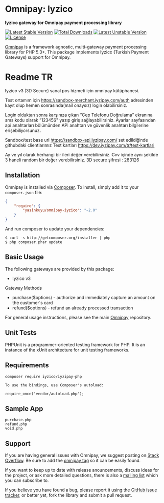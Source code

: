 # Omnipay: Iyzico

**Iyzico gateway for Omnipay payment processing library**

[![Latest Stable Version](https://poser.pugx.org/yasinkuyu/omnipay-iyzico/v/stable)](https://packagist.org/packages/yasinkuyu/omnipay-iyzico) 
[![Total Downloads](https://poser.pugx.org/yasinkuyu/omnipay-iyzico/downloads)](https://packagist.org/packages/yasinkuyu/omnipay-iyzico) 
[![Latest Unstable Version](https://poser.pugx.org/yasinkuyu/omnipay-iyzico/v/unstable)](https://packagist.org/packages/yasinkuyu/omnipay-iyzico) 
[![License](https://poser.pugx.org/yasinkuyu/omnipay-iyzico/license)](https://packagist.org/packages/yasinkuyu/omnipay-iyzico)

[Omnipay](https://github.com/thephpleague/omnipay) is a framework agnostic, multi-gateway payment
processing library for PHP 5.3+. This package implements Iyzico (Turkish Payment Gateways) support for Omnipay.

# Readme TR
Iyzico v3 (3D Secure) sanal pos hizmeti için omnipay kütüphanesi.

Test ortamım için https://sandbox-merchant.iyzipay.com/auth adresinden kayıt olup hemen sonrasında(mail onaysız) login olabilirsiniz. 

Login olduktan sonra karşınıza çıkan “Cep Telefonu Doğrulama” ekranına sms kodu olarak “123456" yazıp giriş sağlayabilirsiniz. Ayarlar sayfasından api anahtarları bölümünden API anahtarı ve güvenlik anahtarı bilgilerine erişebiliyorsunuz. 

Sandbox/test base url https://sandbox-api.iyzipay.com/ set edildiğinde githubdaki clientlarımız
Test kartları https://dev.iyzipay.com/tr/test-kartlari

Ay ve yıl olarak herhangi bir ileri değer verebilirsiniz. Cvv içinde aynı şekilde 3 haneli random bir değer verebilirsiniz. 3D secure şifresi : 283126

## Installation

Omnipay is installed via [Composer](http://getcomposer.org/). To install, simply add it
to your `composer.json` file:

```json
{
    "require": {
        "yasinkuyu/omnipay-iyzico": "~2.0"
    }
}
```

And run composer to update your dependencies:

    $ curl -s http://getcomposer.org/installer | php
    $ php composer.phar update

## Basic Usage

The following gateways are provided by this package:

* Iyzico v3

Gateway Methods

* purchase($options) - authorize and immediately capture an amount on the customer's card
* refund($options) - refund an already processed transaction

For general usage instructions, please see the main [Omnipay](https://github.com/thephpleague/omnipay)
repository.

## Unit Tests

PHPUnit is a programmer-oriented testing framework for PHP. It is an instance of the xUnit architecture for unit testing frameworks.

## Requirements
    composer require iyzico/iyzipay-php

    To use the bindings, use Composer's autoload:

    require_once('vendor/autoload.php');

## Sample App
        
    purchase.php
    refund.php
    void.php

## Support

If you are having general issues with Omnipay, we suggest posting on
[Stack Overflow](http://stackoverflow.com/). Be sure to add the
[omnipay tag](http://stackoverflow.com/questions/tagged/omnipay) so it can be easily found.

If you want to keep up to date with release anouncements, discuss ideas for the project, or ask more detailed questions, there is also a [mailing list](https://groups.google.com/forum/#!forum/omnipay) which
you can subscribe to.

If you believe you have found a bug, please report it using the [GitHub issue tracker](https://github.com/yasinkuyu/omnipay-iyzico/issues),
or better yet, fork the library and submit a pull request.
